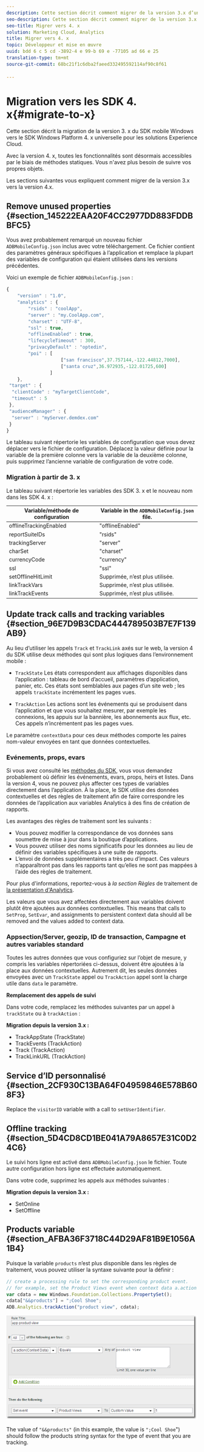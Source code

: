 ```yaml
---
description: Cette section décrit comment migrer de la version 3.x d’un SDK Windows Mobile précédent vers la version 4.x du SDK Plateforme Windows universelle pour les solutions Experience Cloud.
seo-description: Cette section décrit comment migrer de la version 3.x d’un SDK Windows Mobile précédent vers la version 4.x du SDK Plateforme Windows universelle pour les solutions Experience Cloud.
seo-title: Migrer vers 4. x
solution: Marketing Cloud, Analytics
title: Migrer vers 4. x
topic: Développeur et mise en œuvre
uuid: bdd 6 c 5 cd -3892-4 e 99-b 69 e -77105 ad 66 e 25
translation-type: tm+mt
source-git-commit: 68bc21f1c6dba2faeed332495592114af90c8f61

---
```



# Migration vers les SDK 4. x{#migrate-to-x}

Cette section décrit la migration de la version 3. x du SDK mobile Windows vers le SDK Windows Platform 4. x universelle pour les solutions Experience Cloud.

Avec la version 4. x, toutes les fonctionnalités sont désormais accessibles par le biais de méthodes statiques. Vous n'avez plus besoin de suivre vos propres objets.

Les sections suivantes vous expliquent comment migrer de la version 3.x vers la version 4.x.

## Remove unused properties {#section_145222EAA20F4CC2977DD883FDDBBFC5}

Vous avez probablement remarqué un nouveau fichier `ADBMobileConfig.json` inclus avec votre téléchargement. Ce fichier contient des paramètres généraux spécifiques à l’application et remplace la plupart des variables de configuration qui étaient utilisées dans les versions précédentes.

Voici un exemple de fichier `ADBMobileConfig.json` :

```js
{ 
    "version" : "1.0", 
    "analytics" : { 
        "rsids" : "coolApp", 
        "server" : "my.CoolApp.com", 
        "charset" : "UTF-8", 
        "ssl" : true, 
        "offlineEnabled" : true, 
        "lifecycleTimeout" : 300, 
        "privacyDefault" : "optedin", 
        "poi" : [ 
                    ["san francisco",37.757144,-122.44812,7000], 
                    ["santa cruz",36.972935,-122.01725,600] 
                ] 
    }, 
 "target" : { 
  "clientCode" : "myTargetClientCode", 
  "timeout" : 5 
 }, 
 "audienceManager" : { 
  "server" : "myServer.demdex.com" 
 } 
}
```

Le tableau suivant répertorie les variables de configuration que vous devez déplacer vers le fichier de configuration. Déplacez la valeur définie pour la variable de la première colonne vers la variable de la deuxième colonne, puis supprimez l’ancienne variable de configuration de votre code.

### Migration à partir de 3. x

Le tableau suivant répertorie les variables des SDK 3. x et le nouveau nom dans les SDK 4. x :

| Variable/méthode de configuration | Variable in the `ADBMobileConfig.json` file. |
|--- |--- |
| offlineTrackingEnabled | "offlineEnabled" |
| reportSuiteIDs | "rsids" |
| trackingServer | "server" |
| charSet | "charset" |
| currencyCode | "currency" |
| ssl | "ssl" |
| setOfflineHitLimit | Supprimée, n’est plus utilisée. |
| linkTrackVars | Supprimée, n’est plus utilisée. |
| linkTrackEvents | Supprimée, n’est plus utilisée. |

## Update track calls and tracking variables {#section_96E7D9B3CDAC444789503B7E7F139AB9}

Au lieu d’utiliser les appels `Track` et `TrackLink` axés sur le web, la version 4 du SDK utilise deux méthodes qui sont plus logiques dans l’environnement mobile :

* `TrackState` Les états correspondent aux affichages disponibles dans l’application : tableau de bord d’accueil, paramètres d’application, panier, etc. Ces états sont semblables aux pages d’un site web ; les appels `trackState` incrémentent les pages vues.

* `TrackAction` Les actions sont les événements qui se produisent dans l’application et que vous souhaitez mesurer, par exemple les connexions, les appuis sur la bannière, les abonnements aux flux, etc. Ces appels n’incrémentent pas les pages vues.

Le paramètre `contextData` pour ces deux méthodes comporte les paires nom-valeur envoyées en tant que données contextuelles.

### Evénements, props, evars

Si vous avez consulté les [méthodes du SDK](/help/universal-windows/c-configuration/methods.md), vous vous demandez probablement où définir les événements, evars, props, heirs et listes. Dans la version 4, vous ne pouvez plus affecter ces types de variables directement dans l’application. À la place, le SDK utilise des données contextuelles et des règles de traitement afin de faire correspondre les données de l’application aux variables Analytics à des fins de création de rapports.

Les avantages des règles de traitement sont les suivants :

* Vous pouvez modifier la correspondance de vos données sans soumettre de mise à jour dans la boutique d’applications.
* Vous pouvez utiliser des noms significatifs pour les données au lieu de définir des variables spécifiques à une suite de rapports.
* L’envoi de données supplémentaires a très peu d’impact. Ces valeurs n’apparaîtront pas dans les rapports tant qu’elles ne sont pas mappées à l’aide des règles de traitement.

Pour plus d'informations, reportez-vous à *la section Règles* de traitement de [la présentation d'Analytics](/help/universal-windows/analytics/analytics.md).

Les valeurs que vous avez affectées directement aux variables doivent plutôt être ajoutées aux données contextuelles. This means that calls to `SetProp`, `SetEvar`, and assignments to persistent context data should all be removed and the values added to context data.

### Appsection/Server, geozip, ID de transaction, Campagne et autres variables standard

Toutes les autres données que vous configuriez sur l’objet de mesure, y compris les variables répertoriées ci-dessus, doivent être ajoutées à la place aux données contextuelles. Autrement dit, les seules données envoyées avec un `TrackState` appel ou `TrackAction` appel sont la charge utile dans `data` le paramètre.

**Remplacement des appels de suivi**

Dans votre code, remplacez les méthodes suivantes par un appel à `trackState` ou à `trackAction` :

**Migration depuis la version 3.x :**

* TrackAppState (TrackState)
* TrackEvents (TrackAction)
* Track (TrackAction)
* TrackLinkURL (TrackAction)

## Service d’ID personnalisé {#section_2CF930C13BA64F04959846E578B608F3}

Replace the `visitorID` variable with a call to `setUserIdentifier`.

## Offline tracking {#section_5D4CD8CD1BE041A79A8657E31C0D24C6}

Le suivi hors ligne est activé dans `ADBMobileConfig.json` le fichier. Toute autre configuration hors ligne est effectuée automatiquement.

Dans votre code, supprimez les appels aux méthodes suivantes :

**Migration depuis la version 3.x :**

* SetOnline
* SetOffline

## Products variable {#section_AFBA36F3718C44D29AF81B9E1056A1B4}

Puisque la variable `products` n’est plus disponible dans les règles de traitement, vous pouvez utiliser la syntaxe suivante pour la définir :

```js
// create a processing rule to set the corresponding product event. 
// for example, set the Product Views event when context data a.action = "product view" 
var cdata = new Windows.Foundation.Collections.PropertySet(); 
cdata["&&products"] = ";Cool Shoe"; 
ADB.Analytics.trackAction("product view", cdata);
```

![](assets/prod-view.png)

The value of `"&&products"` (in this example, the value is `";Cool Shoe`") should follow the products string syntax for the type of event that you are tracking.
